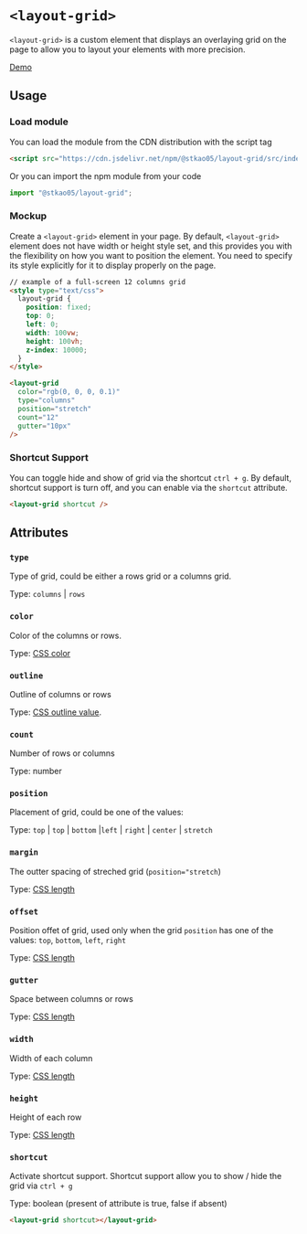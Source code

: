 # `<layout-grid>`

`<layout-grid>` is a custom element that displays an overlaying grid on the page to allow you to layout your elements with more precision.

[Demo](https://stkao05.github.io/layout-grid/)


## Usage

### Load module
You can load the module from the CDN distribution with the script tag

```html
<script src="https://cdn.jsdelivr.net/npm/@stkao05/layout-grid/src/index.js"></script>
```

Or you can import the npm module from your code

```js
import "@stkao05/layout-grid";
```

### Mockup
Create a `<layout-grid>` element in your page. By default, `<layout-grid>` element does not have width or height style set, and this provides you with the flexibility on how you want to position the element. You need to specify its style explicitly for it to display properly on the page.

```html
// example of a full-screen 12 columns grid
<style type="text/css">
  layout-grid {
    position: fixed;
    top: 0;
    left: 0;
    width: 100vw;
    height: 100vh;
    z-index: 10000;
  }
</style>

<layout-grid
  color="rgb(0, 0, 0, 0.1)"
  type="columns"
  position="stretch"
  count="12"
  gutter="10px"
/>
```

### Shortcut Support

You can toggle hide and show of grid via the shortcut `ctrl + g`. By default, shortcut support is turn off, and you can enable via the `shortcut` attribute.

```html
<layout-grid shortcut />
```


## Attributes

### `type`

Type of grid, could be either a rows grid or a columns grid. 

Type: `columns` | `rows`

### `color`

Color of the columns or rows.

Type: [CSS color](https://developer.mozilla.org/en-US/docs/Web/CSS/color_value)

### `outline`

Outline of  columns or rows

Type: [CSS outline value](https://developer.mozilla.org/en-US/docs/Web/CSS/outline).

### `count`

Number of rows or columns

Type: number

### `position`

Placement of grid, could be one of the values: 

Type: `top` | `top` | `bottom` |`left` | `right` | `center` | `stretch`

### `margin`

The outter spacing of streched grid (`position="stretch`)

Type: [CSS length](https://developer.mozilla.org/en-US/docs/Web/CSS/length)

### `offset`

Position offet of grid, used only when the grid `position` has one of the values: `top`, `bottom`, `left`, `right`

Type: [CSS length](https://developer.mozilla.org/en-US/docs/Web/CSS/length)

### `gutter`

Space between columns or rows

Type: [CSS length](https://developer.mozilla.org/en-US/docs/Web/CSS/length)

### `width`

Width of each column

Type: [CSS length](https://developer.mozilla.org/en-US/docs/Web/CSS/length)

### `height`

Height of each row

Type: [CSS length](https://developer.mozilla.org/en-US/docs/Web/CSS/length)


### `shortcut`

Activate shortcut support. Shortcut support allow you to show / hide the grid via `ctrl + g`

Type: boolean (present of attribute is true, false if absent)

```html
<layout-grid shortcut></layout-grid>
```
